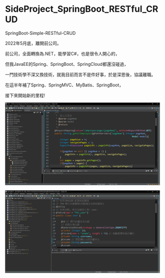 # SideProject_SpringBoot_RESTful_CRUD
SpringBoot-Simple-RESTful-CRUD

2022年5月底，離開前公司。

前公司，全面轉換為.NET，能學習C#，也是很令人開心的，

但我JavaEE的Spring、SpringBoot、SpringCloud都還沒碰過，

一門技術學不深又換技術，就我目前而言不是件好事，於是深思後，協議離職。

在這半年補了Spring、SpringMVC、MyBatis、SpringBoot，

接下來開始新的里程!

![image](https://github.com/Kevin-Wei-S/SideProject_SpringBoot_RESTful_CRUD/raw/master/SSM.png)

![image](https://github.com/Kevin-Wei-S/SideProject_SpringBoot_RESTful_CRUD/raw/master/SpringBoot.png)
